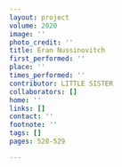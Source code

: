 ```yaml
---
layout: project
volume: 2020
image: ''
photo_credit: ''
title: Eran Nussinovitch
first_performed: ''
place: ''
times_performed: ''
contributor: LITTLE SISTER
collaborators: []
home: ''
links: []
contact: ''
footnote: ''
tags: []
pages: 528-529

---
```




